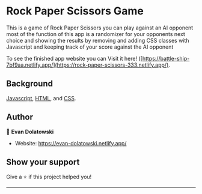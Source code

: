 # Rock Paper Scissors Game

This is a game of Rock Paper Scissors you can play against an AI opponent
most of the function of this app is a randomizer for your opponents next choice and showing the results by removing and adding CSS classes with
Javascript and keeping track of your score against the AI opponent

To see the finished app website you can Visit it here! ([https://battle-ship-7bf9aa.netlify.app/](https://rock-paper-scissors-333.netlify.app/).

## Background




[Javascript](https://developer.mozilla.org/en-US/docs/Web/JavaScript), [HTML](https://developer.mozilla.org/en-US/docs/Learn/HTML), and [CSS](https://developer.mozilla.org/en-US/docs/Learn/CSS).

## Author

👤 **Evan Dolatowski**

- Website: https://evan-dolatowski.netlify.app/

## Show your support

Give a ⭐️ if this project helped you!

---
